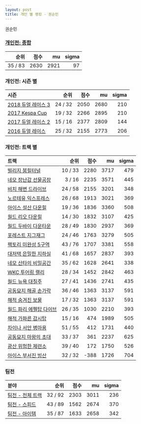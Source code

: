 ```yaml
---
layout: post
title: 개인 별 랭킹 - 권순민
---
```


권순민

### [개인전: 종합](../singles-full)

| 순위 | 점수 | mu | sigma |
|---:|---:|---:|---:|
| 35 / 83 | 2630 | 2921 | 97 |

### 개인전: 시즌 별

| 시즌 | 순위 | 점수 | mu | sigma |
|:---|---:|---:|---:|---:|
| [2018 듀얼 레이스 3](../s2018_1) | 24 / 32 | 2050 | 2680 | 210 |
| [2017 Kespa Cup](../s2017_2) | 19 / 32 | 2266 | 2895 | 210 |
| [2017 듀얼 레이스 2](../s2017_1) | 15 / 16 | 2377 | 2809 | 144 |
| [2016 듀얼 레이스](../s2016_1) | 25 / 32 | 2155 | 2773 | 206 |

### 개인전: 트랙 별

| 트랙 | 순위 | 점수 | mu | sigma |
|:---|---:|---:|---:|---:|
| [빌리지 붐힐터널](../boomhill) | 10 / 33 | 2280 | 3717 | 479 |
| [네모 장난감 선물공장](../present) | 3 / 16 | 2235 | 3571 | 445 |
| [비치 해변 드라이브](../haebyun) | 24 / 58 | 2155 | 3201 | 348 |
| [노르테유 익스프레스](../noex) | 26 / 68 | 1913 | 3021 | 369 |
| [아이스 설산 다운힐](../seolsan) | 19 / 36 | 1836 | 3360 | 508 |
| [월드 리오 다운힐](../rio) | 14 / 30 | 1832 | 3107 | 425 |
| [월드 두바이 다운타운](../dubai) | 28 / 49 | 1830 | 2937 | 369 |
| [포레스트 지그재그](../zigzag) | 24 / 46 | 1763 | 3279 | 505 |
| [팩토리 미완성 5구역](../district5) | 43 / 76 | 1707 | 3381 | 558 |
| [대저택 은밀한 지하실](../jeotaek) | 41 / 68 | 1657 | 2837 | 393 |
| [네모 산타의 비밀공간](../santa) | 35 / 62 | 1628 | 2641 | 338 |
| [WKC 투어링 랠리](../rally) | 28 / 34 | 1452 | 2842 | 463 |
| [월드 뉴욕 대질주](../newyork) | 27 / 41 | 1436 | 2741 | 435 |
| [공동묘지 해골 손가락](../haeson) | 36 / 46 | 1363 | 3137 | 591 |
| [해적 숨겨진 보물](../haesumbo) | 17 / 32 | 1363 | 3137 | 591 |
| [월드 파리 에펠탑 다이브](../eifel) | 26 / 35 | 1030 | 2210 | 393 |
| [해적 가파른 감시탑](../gamshi) | 15 / 16 | 474 | 1989 | 505 |
| [차이나 서안 병마용](../byeongma) | 51 / 55 | 412 | 1731 | 440 |
| [공동묘지 마왕의 초대](../mawang) | 33 / 37 | 361 | 2237 | 625 |
| [광산 위험한 제련소](../jeryeonso) | 39 / 40 | 172 | 1750 | 526 |
| [아이스 부서진 빙산](../boobing) | 32 / 32 | -388 | 1726 | 704 |

### 팀전

| 분야 | 순위 | 점수 | mu | sigma |
|:---|---:|---:|---:|---:|
| [팀전 - 전체 트랙](../team-full) | 32 / 92 | 2303 | 3011 | 236 |
| [팀전 - 스피드](../team-speed) | 43 / 89 | 1562 | 2674 | 370 |
| [팀전 - 아이템](../team-item) | 35 / 87 | 1633 | 2658 | 342 |
